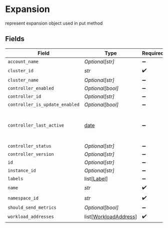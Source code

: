 # Expansion

represent expansion object used in put method


## Fields

| Field                                                                | Type                                                                 | Required                                                             | Description                                                          |
| -------------------------------------------------------------------- | -------------------------------------------------------------------- | -------------------------------------------------------------------- | -------------------------------------------------------------------- |
| `account_name`                                                       | *Optional[str]*                                                      | :heavy_minus_sign:                                                   | N/A                                                                  |
| `cluster_id`                                                         | *str*                                                                | :heavy_check_mark:                                                   | N/A                                                                  |
| `cluster_name`                                                       | *Optional[str]*                                                      | :heavy_minus_sign:                                                   | N/A                                                                  |
| `controller_enabled`                                                 | *Optional[bool]*                                                     | :heavy_minus_sign:                                                   | N/A                                                                  |
| `controller_id`                                                      | *Optional[str]*                                                      | :heavy_minus_sign:                                                   | N/A                                                                  |
| `controller_is_update_enabled`                                       | *Optional[bool]*                                                     | :heavy_minus_sign:                                                   | N/A                                                                  |
| `controller_last_active`                                             | [date](https://docs.python.org/3/library/datetime.html#date-objects) | :heavy_minus_sign:                                                   | The last time that the agent sent telemetries                        |
| `controller_status`                                                  | *Optional[str]*                                                      | :heavy_minus_sign:                                                   | N/A                                                                  |
| `controller_version`                                                 | *Optional[str]*                                                      | :heavy_minus_sign:                                                   | N/A                                                                  |
| `id`                                                                 | *Optional[str]*                                                      | :heavy_minus_sign:                                                   | unique Id                                                            |
| `instance_id`                                                        | *Optional[str]*                                                      | :heavy_minus_sign:                                                   | N/A                                                                  |
| `labels`                                                             | list[[Label](../../models/shared/label.md)]                          | :heavy_minus_sign:                                                   | N/A                                                                  |
| `name`                                                               | *str*                                                                | :heavy_check_mark:                                                   | N/A                                                                  |
| `namespace_id`                                                       | *str*                                                                | :heavy_check_mark:                                                   | N/A                                                                  |
| `should_send_metrics`                                                | *Optional[bool]*                                                     | :heavy_minus_sign:                                                   | N/A                                                                  |
| `workload_addresses`                                                 | list[[WorkloadAddress](../../models/shared/workloadaddress.md)]      | :heavy_check_mark:                                                   | N/A                                                                  |